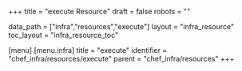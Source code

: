 +++
title = "execute Resource"
draft = false
robots = ""

data_path = ["infra","resources","execute"]
layout = "infra_resource"
toc_layout = "infra_resource_toc"

[menu]
  [menu.infra]
    title = "execute"
    identifier = "chef_infra/resources/execute"
    parent = "chef_infra/resources"
+++

<!-- The contents of this page are automatically generated from the execute.yaml file in the data/infra/resources directory. -->
<!-- To suggest a change, edit the https://github.com/chef/chef/blob/main/lib/chef/resource/execute.rb file and submit a pull request to the https://github.com/chef/chef repository. -->
<!-- markdownlint-disable-file -->
